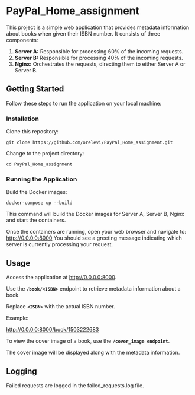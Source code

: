 # PayPal_Home_assignment
 
This project is a simple web application that provides metadata information about books when given their ISBN number. It consists of three components:

1. **Server A:** Responsible for processing 60% of the incoming requests.
2. **Server B:** Responsible for processing 40% of the incoming requests.
3. **Nginx:** Orchestrates the requests, directing them to either Server A or Server B.
   
## Getting Started
Follow these steps to run the application on your local machine:

### Installation
Clone this repository:

```
git clone https://github.com/orelevi/PayPal_Home_assignment.git
```

Change to the project directory:

```
cd PayPal_Home_assignment
```

### Running the Application
Build the Docker images:

```
docker-compose up --build
```

This command will build the Docker images for Server A, Server B, Nginx and start the containers.

Once the containers are running, open your web browser and navigate to:
http://0.0.0.0:8000
You should see a greeting message indicating which server is currently processing your request.

## Usage

Access the application at http://0.0.0.0:8000.

Use the **`/book/<ISBN>`** endpoint to retrieve metadata information about a book. 

Replace **`<ISBN>`** with the actual ISBN number.

Example:

http://0.0.0.0:8000/book/1503222683

To view the cover image of a book, use the **`/cover_image endpoint`**. 

The cover image will be displayed along with the metadata information.

## Logging
Failed requests are logged in the failed_requests.log file.
